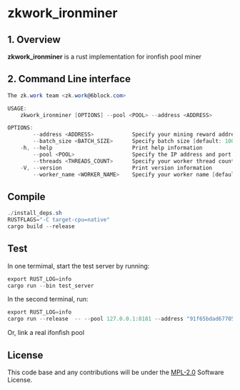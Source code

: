 # zkwork_ironminer

## 1. Overview

 **zkwork_ironminer** is a rust implementation for ironfish pool miner

## 2. Command Line interface

```powershell
The zk.work team <zk.work@6block.com>

USAGE:
    zkwork_ironminer [OPTIONS] --pool <POOL> --address <ADDRESS>

OPTIONS:
        --address <ADDRESS>            Specify your mining reward address
        --batch_size <BATCH_SIZE>      Specify batch size [default: 10000]
    -h, --help                         Print help information
        --pool <POOL>                  Specify the IP address and port of pool to connect to
        --threads <THREADS_COUNT>      Specify your worker thread count [default: 16]
    -V, --version                      Print version information
        --worker_name <WORKER_NAME>    Specify your worker name [default: "zkwork miner"]
 ```

## Compile

```powershell
./install_deps.sh
RUSTFLAGS="-C target-cpu=native"
cargo build --release
```

## Test

In one termimal, start the test server by running:

```powershell
export RUST_LOG=info
cargo run --bin test_server
```

In the second terminal, run:

```powershell
export RUST_LOG=info
cargo run --release  -- --pool 127.0.0.1:8181 --address "91f65bdad677058fe9e674931a7be0fa34d615317e992fb1af2ae30547c2c276bb9a"
```

Or, link a real ifonfish pool

## License

This code base and any contributions will be under the [MPL-2.0](https://www.mozilla.org/en-US/MPL/2.0/) Software License.
